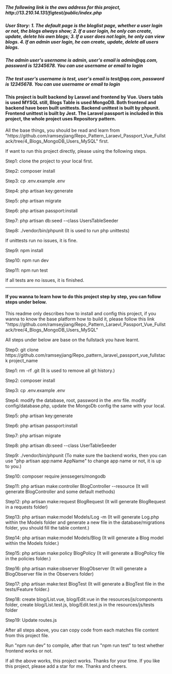 <h5>The following link is the aws address for this project, http://13.210.14.131/figtest/public/index.php</h5>

<h5>User Story: 1. The default page is the bloglist page, whether a user login or not, the blogs always show; 2. If a user login, he only can create, update, delete his own blogs; 3. If a user does not login, he only can view blogs. 4. If an admin user login, he can create, update, delete all users blogs. </h5>

<h5>The admin user's username is admin, user's email is admin@qq.com, password is 12345678. You can use username or email to login</h5>

<h5>The test user's username is test, user's email is test@qq.com, password is 12345678. You can use username or email to login</h5>

<h4>This project is built backend by Laravel and frontend by Vue. Users tabls is used MYSQL still, Blogs Table is used MongoDB. Both frontend and backend have been built unittests. Backend unittest is built by phpunit. Frontend unittest is built by Jest. The Laravel passport is included in this project, the whole project uses Repository pattern. </h4>

<p>All the base things, you should be read and learn from "https://github.com/ramseyjiang/Repo_Pattern_Laraevl_Passport_Vue_Fullstack/tree/4_Blogs_MongoDB_Users_MySQL" first.</p>

<p>If want to run this project directly, please using the following steps.</p>
<p>Step1: clone the project to your local first.</p>
<p>Step2: composer install</p>
<p>Step3: cp .env.example .env</p>
<p>Step4: php artisan key:generate</p>
<p>Step5: php artisan migrate</p>
<p>Step6: php artisan passport:install</p>
<p>Step7: php artisan db:seed --class UsersTableSeeder</p>
<p>Step8: ./vendor/bin/phpunit (It is used to run php unittests)</p>
<p>If unittests run no issues, it is fine.</p>

<p>Step9: npm install</p>
<p>Step10: npm run dev</p>
<p>Step11: npm run test</p>
<p>If all tests are no issues, it is finished.</p>

----------------------------------------------------------------------------------------------------------------------------------------

<h4>If you wanna to learn how to do this project step by step, you can follow steps under below.</h4>
<p>This readme only describes how to install and config this project, if you wanna to know the base platform how to build it, please follow this link "https://github.com/ramseyjiang/Repo_Pattern_Laraevl_Passport_Vue_Fullstack/tree/4_Blogs_MongoDB_Users_MySQL"</p>

<p>All steps under below are base on the fullstack you have learnt.</p>

<p>Step0: git clone https://github.com/ramseyjiang/Repo_pattern_laravel_passport_vue_fullstack project_name </p>

<p>Step1: rm -rf .git (It is used to remove all git history.)</p>

<p>Step2: composer install</p>

<p>Step3: cp .env.example .env </p>

<p>Step4: modify the database, root, password in the .env file. modify config/database.php, update the MongoDb config the same with your local.</p>

<p>Step5: php artisan key:generate</p>

<p>Step6: php artisan passport:install</p>

<p>Step7: php artisan migrate</p>

<p>Step8: php artisan db:seed --class UserTableSeeder</p>

<p>Step9: ./vendor/bin/phpunit  (To make sure the backend works, then you can use "php artisan app:name AppName" to change app name or not, it is up to you.)</p>

<p>Step10: composer require jenssegers/mongodb </p>

<p>Step11: php artisan make:controller BlogController --resource (It will generate BlogController and some default methods)</p>

<p>Step12: php artisan make:request BlogRequest (It will generate BlogRequest in a requests folder)</p>

<p>Step13: php artisan make:model Models/Log -m (It will generate Log.php within the Models folder and generate a new file in the database/migrations folder, you should fill the table content.)</p>

<p>Step14: php artisan make:model Models/Blog (It will generate a Blog model within the Models folder.)</p>

<p>Step15: php artisan make:policy BlogPolicy (It will generate a BlogPolicy file in the policies folder.)</p>

<p>Step16: php artisan make:observer BlogObserver (It will generate a BlogObserver file in the Observers folder)</p>

<p>Step17: php artisan make:test BlogTest (It will generate a BlogTest file in the tests/Feature folder.)</p>

<p>Step18: create blog/List.vue, blog/Edit.vue in the resources/js/components folder, create blog/List.test.js, blog/Edit.test.js in the resources/js/tests folder</p>

<p>Step19: Update routes.js</p>

<p>After all steps above, you can copy code from each matches file content from this project file.</p>
<p>Run "npm run dev" to compile, after that run "npm run test" to test whether frontend works or not. </p>
<p>If all the above works, this project works. Thanks for your time. If you like this project, please add a star for me. Thanks and cheers.</p>